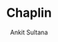 ---
title: "Chaplin"
github: https://github.com/ankitsultana/Chaplin
demo: https://ankitsultana.com/Chaplin/
author: Ankit Sultana
draft: true
ssg:
  - Jekyll
cms:
  - No Cms
---